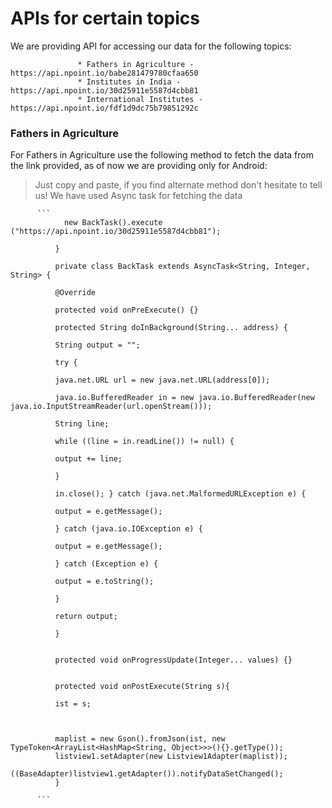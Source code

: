 
# APIs for certain topics

We are providing API for accessing our data for the following topics:

                   * Fathers in Agriculture - https://api.npoint.io/babe281479780cfaa650
                   * Institutes in India - https://api.npoint.io/30d25911e5587d4cbb81
                   * International Institutes - https://api.npoint.io/fdf1d9dc75b79851292c 
                    
### Fathers in Agriculture


For Fathers in Agriculture use the following method to fetch the data from the link provided, as of now we are providing only for Android:
  >Just copy and paste, if you find alternate method don't hesitate to tell us!
  >We have used Async task for fetching the data

          ```
                new BackTask().execute ("https://api.npoint.io/30d25911e5587d4cbb81");

              }

              private class BackTask extends AsyncTask<String, Integer, String> {

              @Override

              protected void onPreExecute() {}

              protected String doInBackground(String... address) {

              String output = "";

              try {

              java.net.URL url = new java.net.URL(address[0]);

              java.io.BufferedReader in = new java.io.BufferedReader(new java.io.InputStreamReader(url.openStream()));

              String line;

              while ((line = in.readLine()) != null) {

              output += line;

              }

              in.close(); } catch (java.net.MalformedURLException e) {

              output = e.getMessage();

              } catch (java.io.IOException e) {

              output = e.getMessage();

              } catch (Exception e) {

              output = e.toString();

              }

              return output;

              }


              protected void onProgressUpdate(Integer... values) {}


              protected void onPostExecute(String s){

              ist = s;



              maplist = new Gson().fromJson(ist, new TypeToken<ArrayList<HashMap<String, Object>>>(){}.getType());
              listview1.setAdapter(new Listview1Adapter(maplist));
              ((BaseAdapter)listview1.getAdapter()).notifyDataSetChanged();
              }

          ```
